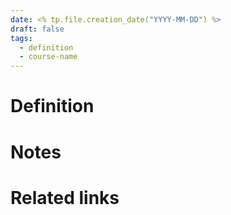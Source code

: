 ```yaml
---
date: <% tp.file.creation_date("YYYY-MM-DD") %>
draft: false
tags:
  - definition
  - course-name
---
```


# Definition

# Notes

# Related links